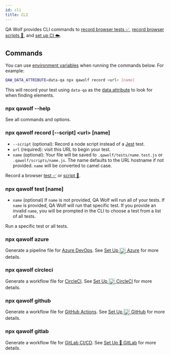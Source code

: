 ```yaml
---
id: cli
title: CLI
---
```


QA Wolf provides CLI commands to [record browser tests ✅](get_started#-record-a-browser-test), [record browser scripts 🤖](get_started#-record-a-browser-script), and [set up CI ☁️](#set_up_ci).

## Commands

You can use [environment variables](api#environment-variables) when running the commands below. For example:

```bash
QAW_DATA_ATTRIBUTE=data-qa npx qawolf record <url> [name]
```

This will record your test using `data-qa` as the [data attribute](api#qaw_data_attribute) to look for when finding elements.

### npx qawolf --help

See all commands and options.

### npx qawolf record \[--script] <url\> [name]

- `--script` (optional): Record a node script instead of a [Jest](https://jestjs.io) test.
- `url` (required): visit this URL to begin your test.
- `name` (optional): Your file will be saved to `.qawolf/tests/name.test.js` or `.qawolf/scripts/name.js`. The name defaults to the URL hostname if not provided. `name` will be converted to camel case.

Record a browser [test ✅](get_started#-record-a-browser-test) or [script 🤖](get_started#-record-a-browser-script).

### npx qawolf test \[name]

- `name` (optional) If `name` is not provided, QA Wolf will run all of your tests. If `name` is provided, QA Wolf will run that specific test. If you provide an invalid `name`, you will be prompted in the CLI to choose a test from a list of all tests.

Run a specific test or all tests.

### npx qawolf azure

Generate a pipeline file for [Azure DevOps](https://azure.microsoft.com/en-us/services/devops). See [Set Up <img align="center" height="20px" src="https://cdn.iconscout.com/icon/free/png-256/azure-190760.png" /> Azure](set_up_ci#azure) for more details.

### npx qawolf circleci

Generate a workflow file for [CircleCI](https://circleci.com). See [Set Up <img align="center" height="20px" src="https://cdn.iconscout.com/icon/free/png-256/circleci-283066.png" />  CircleCI](set_up_ci#circleci) for more details.

### npx qawolf github

Generate a workflow file for [GitHub Actions](https://github.com/features/actions). See [Set Up <img align="center" height="20px" src="https://camo.githubusercontent.com/7710b43d0476b6f6d4b4b2865e35c108f69991f3/68747470733a2f2f7777772e69636f6e66696e6465722e636f6d2f646174612f69636f6e732f6f637469636f6e732f313032342f6d61726b2d6769746875622d3235362e706e67" /> GitHub](set_up_ci#github) for more details.

### npx qawolf gitlab

Generate a workflow file for [GitLab CI/CD](https://docs.gitlab.com/ee/ci/README.html). See [Set Up 🦊 GitLab](set_up_ci#gitlab) for more details.